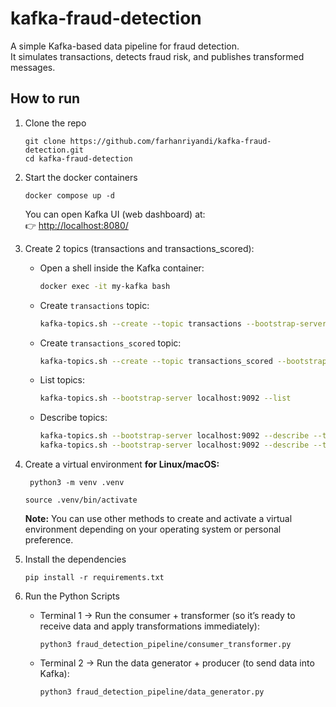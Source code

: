 # kafka-fraud-detection
A simple Kafka-based data pipeline for fraud detection.  
It simulates transactions, detects fraud risk, and publishes transformed messages.

## How to run
1. Clone the repo
    ```
    git clone https://github.com/farhanriyandi/kafka-fraud-detection.git
    cd kafka-fraud-detection
    ```   
2. Start the docker containers
    ```
    docker compose up -d
    ```
   You can open Kafka UI (web dashboard) at:  
    👉 [http://localhost:8080/](http://localhost:8080/)

3. Create 2 topics (transactions and transactions_scored):

   * Open a shell inside the Kafka container:
     ```bash
     docker exec -it my-kafka bash
     ```

   * Create `transactions` topic:
     ```bash
     kafka-topics.sh --create --topic transactions --bootstrap-server localhost:9092 --partitions 3 --replication-factor 1
     ```

   * Create `transactions_scored` topic:
     ```bash
     kafka-topics.sh --create --topic transactions_scored --bootstrap-server localhost:9092 --partitions 3 --replication-factor 1
     ```

   * List topics:
     ```bash
     kafka-topics.sh --bootstrap-server localhost:9092 --list
     ```

   * Describe topics:
     ```bash
     kafka-topics.sh --bootstrap-server localhost:9092 --describe --topic transactions
     kafka-topics.sh --bootstrap-server localhost:9092 --describe --topic transactions_scored
     ```

4. Create a virtual environment **for Linux/macOS:**
   ```
    python3 -m venv .venv
   ```
   ```
   source .venv/bin/activate
   ```
   **Note:** You can use other methods to create and activate a virtual environment depending on your operating system or personal preference.

5. Install the dependencies
    ```
    pip install -r requirements.txt
    ```
7. Run the Python Scripts
   * Terminal 1 → Run the consumer + transformer (so it’s ready to receive data and apply transformations immediately):
     ```
     python3 fraud_detection_pipeline/consumer_transformer.py
     ```
   * Terminal 2 → Run the data generator + producer (to send data into Kafka):
     ```
     python3 fraud_detection_pipeline/data_generator.py
     ```
